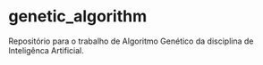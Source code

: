 # genetic_algorithm
Repositório para o trabalho de Algoritmo Genético da disciplina de Inteligênca Artificial.
